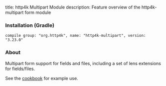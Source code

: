 title: http4k Multipart Module
description: Feature overview of the http4k-multipart form module

### Installation (Gradle)
```compile group: "org.http4k", name: "http4k-multipart", version: "3.23.0"```

### About

Multipart form support for fields and files, including a set of lens extensions for fields/files.

See the [cookbook](/cookbook/multipart_forms/) for example use.
